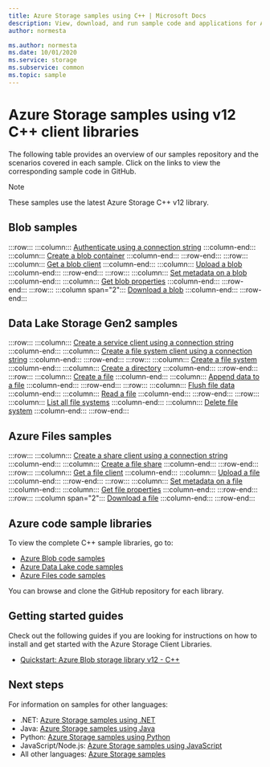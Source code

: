 ```yaml
---
title: Azure Storage samples using C++ | Microsoft Docs
description: View, download, and run sample code and applications for Azure Storage. Discover getting started samples for blobs, queues, tables, and files, using the C++ storage client libraries.
author: normesta

ms.author: normesta
ms.date: 10/01/2020
ms.service: storage
ms.subservice: common
ms.topic: sample
---
```


# Azure Storage samples using v12 C++ client libraries

The following table provides an overview of our samples repository and the scenarios covered in each sample. Click on the links to view the corresponding sample code in GitHub.

> [!NOTE]
> These samples use the latest Azure Storage C++ v12 library.

## Blob samples

:::row:::
   :::column:::
        [Authenticate using a connection string](https://github.com/Azure/azure-sdk-for-cpp/blob/master/sdk/storage/azure-storage-blobs/sample/blob_getting_started.cpp#L18)
   :::column-end:::
   :::column:::
        [Create a blob container](https://github.com/Azure/azure-sdk-for-cpp/blob/master/sdk/storage/azure-storage-blobs/sample/blob_getting_started.cpp#L20)
   :::column-end:::
:::row-end:::
:::row:::
   :::column:::
        [Get a blob client](https://github.com/Azure/azure-sdk-for-cpp/blob/master/sdk/storage/azure-storage-blobs/sample/blob_getting_started.cpp#L30)
   :::column-end:::
   :::column:::
        [Upload a blob](https://github.com/Azure/azure-sdk-for-cpp/blob/master/sdk/storage/azure-storage-blobs/sample/blob_getting_started.cpp#L32)
   :::column-end:::
:::row-end:::
:::row:::
   :::column:::
        [Set metadata on a blob](https://github.com/Azure/azure-sdk-for-cpp/blob/master/sdk/storage/azure-storage-blobs/sample/blob_getting_started.cpp#L34)
   :::column-end:::
   :::column:::
        [Get blob properties](https://github.com/Azure/azure-sdk-for-cpp/blob/master/sdk/storage/azure-storage-blobs/sample/blob_getting_started.cpp#L37)
   :::column-end:::
:::row-end:::
:::row:::
   :::column span="2":::
        [Download a blob](https://github.com/Azure/azure-sdk-for-cpp/blob/master/sdk/storage/azure-storage-blobs/sample/blob_getting_started.cpp#L44)
   :::column-end:::
:::row-end:::

## Data Lake Storage Gen2 samples

:::row:::
   :::column:::
        [Create a service client using a connection string](https://github.com/Azure/azure-sdk-for-cpp/blob/master/sdk/storage/azure-storage-files-datalake/sample/datalake_getting_started.cpp#L22)
   :::column-end:::
   :::column:::
        [Create a file system client using a connection string](https://github.com/Azure/azure-sdk-for-cpp/blob/master/sdk/storage/azure-storage-files-datalake/sample/datalake_getting_started.cpp#L25)
   :::column-end:::
:::row-end:::
:::row:::
   :::column:::
        [Create a file system](https://github.com/Azure/azure-sdk-for-cpp/blob/master/sdk/storage/azure-storage-files-datalake/sample/datalake_getting_started.cpp#L30)
   :::column-end:::
   :::column:::
        [Create a directory](https://github.com/Azure/azure-sdk-for-cpp/blob/master/sdk/storage/azure-storage-files-datalake/sample/datalake_getting_started.cpp#L48)
   :::column-end:::
:::row-end:::
:::row:::
   :::column:::
        [Create a file](https://github.com/Azure/azure-sdk-for-cpp/blob/master/sdk/storage/azure-storage-files-datalake/sample/datalake_getting_started.cpp#L52)
   :::column-end:::
   :::column:::
        [Append data to a file](https://github.com/Azure/azure-sdk-for-cpp/blob/master/sdk/storage/azure-storage-files-datalake/sample/datalake_getting_started.cpp#L68)
   :::column-end:::
:::row-end:::
:::row:::
   :::column:::
        [Flush file data](https://github.com/Azure/azure-sdk-for-cpp/blob/master/sdk/storage/azure-storage-files-datalake/sample/datalake_getting_started.cpp#L77)
   :::column-end:::
   :::column:::
        [Read a file](https://github.com/Azure/azure-sdk-for-cpp/blob/master/sdk/storage/azure-storage-files-datalake/sample/datalake_getting_started.cpp#L80)
   :::column-end:::
:::row-end:::
:::row:::
   :::column:::
        [List all file systems](https://github.com/Azure/azure-sdk-for-cpp/blob/master/sdk/storage/azure-storage-files-datalake/sample/datalake_getting_started.cpp#L88)
   :::column-end:::
   :::column:::
        [Delete file system](https://github.com/Azure/azure-sdk-for-cpp/blob/master/sdk/storage/azure-storage-files-datalake/sample/datalake_getting_started.cpp#L102)
   :::column-end:::
:::row-end:::

## Azure Files samples

:::row:::
    :::column:::
        [Create a share client using a connection string](https://github.com/Azure/azure-sdk-for-cpp/blob/master/sdk/storage/azure-storage-files-shares/sample/file_share_getting_started.cpp#L18)
    :::column-end:::
    :::column:::
        [Create a file share](https://github.com/Azure/azure-sdk-for-cpp/blob/master/sdk/storage/azure-storage-files-shares/sample/file_share_getting_started.cpp#L21)
    :::column-end:::
:::row-end:::
:::row:::
    :::column:::
        [Get a file client](https://github.com/Azure/azure-sdk-for-cpp/blob/master/sdk/storage/azure-storage-files-shares/sample/file_share_getting_started.cpp#L29)
    :::column-end:::
    :::column:::
        [Upload a file](https://github.com/Azure/azure-sdk-for-cpp/blob/master/sdk/storage/azure-storage-files-shares/sample/file_share_getting_started.cpp#L31)
    :::column-end:::
:::row-end:::
:::row:::
    :::column:::
        [Set metadata on a file](https://github.com/Azure/azure-sdk-for-cpp/blob/master/sdk/storage/azure-storage-files-shares/sample/file_share_getting_started.cpp#L33)
    :::column-end:::
    :::column:::
        [Get file properties](https://github.com/Azure/azure-sdk-for-cpp/blob/master/sdk/storage/azure-storage-files-shares/sample/file_share_getting_started.cpp#L36)
    :::column-end:::
:::row-end:::
:::row:::
    :::column span="2":::
        [Download a file](https://github.com/Azure/azure-sdk-for-cpp/blob/master/sdk/storage/azure-storage-files-shares/sample/file_share_getting_started.cpp#L43)
    :::column-end:::
:::row-end:::

## Azure code sample libraries

To view the complete C++ sample libraries, go to:

- [Azure Blob code samples](https://github.com/Azure/azure-sdk-for-cpp/tree/master/sdk/storage/azure-storage-blobs/sample)
- [Azure Data Lake code samples](https://github.com/Azure/azure-sdk-for-cpp/tree/master/sdk/storage/azure-storage-files-datalake/sample)
- [Azure Files code samples](https://github.com/Azure/azure-sdk-for-cpp/tree/master/sdk/storage/azure-storage-files-shares/sample)

You can browse and clone the GitHub repository for each library.

## Getting started guides

Check out the following guides if you are looking for instructions on how to install and get started with the Azure Storage Client Libraries.

- [Quickstart: Azure Blob storage library v12 - C++](../blobs/quickstart-blobs-c-plus-plus.md)

## Next steps

For information on samples for other languages:

- .NET: [Azure Storage samples using .NET](storage-samples-dotnet.md)
- Java: [Azure Storage samples using Java](storage-samples-java.md)
- Python: [Azure Storage samples using Python](storage-samples-python.md)
- JavaScript/Node.js: [Azure Storage samples using JavaScript](storage-samples-javascript.md)
- All other languages: [Azure Storage samples](storage-samples.md)
